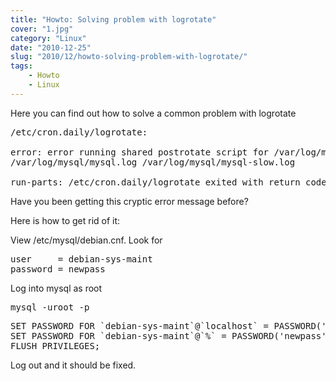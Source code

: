```yaml
---
title: "Howto: Solving problem with logrotate"
cover: "1.jpg"
category: "Linux"
date: "2010-12-25"
slug: "2010/12/howto-solving-problem-with-logrotate/"
tags:
    - Howto
    - Linux
---
```

<p>Here you can find out how to solve a common problem with logrotate</p>

<pre lang="bash">/etc/cron.daily/logrotate:

error: error running shared postrotate script for /var/log/mysql.log
/var/log/mysql/mysql.log /var/log/mysql/mysql-slow.log

run-parts: /etc/cron.daily/logrotate exited with return code 1</pre>
<p>Have you been getting this cryptic error message before?</p>
<p>Here is how to get rid of it:</p>
<p>View /etc/mysql/debian.cnf. Look for</p>
<pre lang="bash">user     = debian-sys-maint
password = newpass</pre>
<p>Log into mysql as root</p>
<pre lang="bash">mysql -uroot -p</pre>
<pre lang="mysql">SET PASSWORD FOR `debian-sys-maint`@`localhost` = PASSWORD('newpass');
SET PASSWORD FOR `debian-sys-maint`@`%` = PASSWORD('newpass');
FLUSH PRIVILEGES;</pre>
<p>Log out and it should be fixed.</p>
